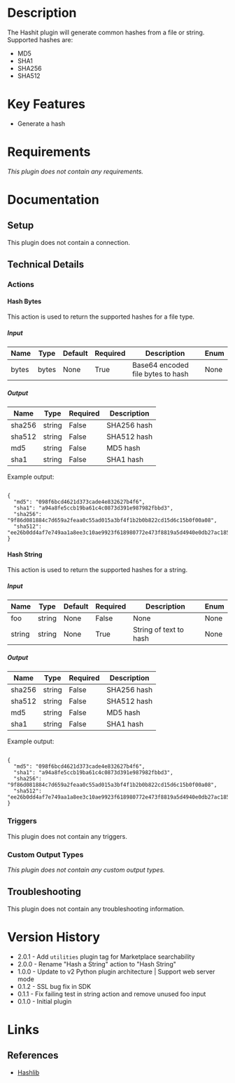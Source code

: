 # Description

The Hashit plugin will generate common hashes from a file or string. Supported hashes are:

* MD5
* SHA1
* SHA256
* SHA512

# Key Features

* Generate a hash

# Requirements

_This plugin does not contain any requirements._

# Documentation

## Setup

This plugin does not contain a connection.

## Technical Details

### Actions

#### Hash Bytes

This action is used to return the supported hashes for a file type.

##### Input

|Name|Type|Default|Required|Description|Enum|
|----|----|-------|--------|-----------|----|
|bytes|bytes|None|True|Base64 encoded file bytes to hash|None|

##### Output

|Name|Type|Required|Description|
|----|----|--------|-----------|
|sha256|string|False|SHA256 hash|
|sha512|string|False|SHA512 hash|
|md5|string|False|MD5 hash|
|sha1|string|False|SHA1 hash|

Example output:

```

{
  "md5": "098f6bcd4621d373cade4e832627b4f6",
  "sha1": "a94a8fe5ccb19ba61c4c0873d391e987982fbbd3",
  "sha256": "9f86d081884c7d659a2feaa0c55ad015a3bf4f1b2b0b822cd15d6c15b0f00a08",
  "sha512": "ee26b0dd4af7e749aa1a8ee3c10ae9923f618980772e473f8819a5d4940e0db27ac185f8a0e1d5f84f88bc887fd67b143732c304cc5fa9ad8e6f57f50028a8ff"
}

```

#### Hash String

This action is used to return the supported hashes for a string.

##### Input

|Name|Type|Default|Required|Description|Enum|
|----|----|-------|--------|-----------|----|
|foo|string|None|False|None|None|
|string|string|None|True|String of text to hash|None|

##### Output

|Name|Type|Required|Description|
|----|----|--------|-----------|
|sha256|string|False|SHA256 hash|
|sha512|string|False|SHA512 hash|
|md5|string|False|MD5 hash|
|sha1|string|False|SHA1 hash|

Example output:

```

{
  "md5": "098f6bcd4621d373cade4e832627b4f6",
  "sha1": "a94a8fe5ccb19ba61c4c0873d391e987982fbbd3",
  "sha256": "9f86d081884c7d659a2feaa0c55ad015a3bf4f1b2b0b822cd15d6c15b0f00a08",
  "sha512": "ee26b0dd4af7e749aa1a8ee3c10ae9923f618980772e473f8819a5d4940e0db27ac185f8a0e1d5f84f88bc887fd67b143732c304cc5fa9ad8e6f57f50028a8ff"
}

```

### Triggers

This plugin does not contain any triggers.

### Custom Output Types

_This plugin does not contain any custom output types._

## Troubleshooting

This plugin does not contain any troubleshooting information.

# Version History

* 2.0.1 - Add `utilities` plugin tag for Marketplace searchability
* 2.0.0 - Rename "Hash a String" action to "Hash String"
* 1.0.0 - Update to v2 Python plugin architecture | Support web server mode
* 0.1.2 - SSL bug fix in SDK
* 0.1.1 - Fix failing test in string action and remove unused foo input
* 0.1.0 - Initial plugin

# Links

## References

* [Hashlib](https://docs.python.org/3.4/library/hashlib.html)

